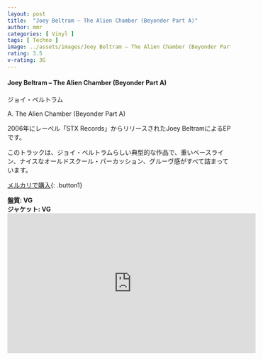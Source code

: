 ```yaml
---
layout: post
title:  "Joey Beltram – The Alien Chamber (Beyonder Part A)"
author: mmr
categories: [ Vinyl ]
tags: [ Techno ]
image: ../assets/images/Joey Beltram – The Alien Chamber (Beyonder Part A).jpg
rating: 3.5
v-rating: 3G
---
```


#### Joey Beltram – The Alien Chamber (Beyonder Part A)

ジョイ・ベルトラム

A. The Alien Chamber (Beyonder Part A)

2006年にレーベル「STX Records」からリリースされたJoey BeltramによるEPです。

このトラックは、ジョイ・ベルトラムらしい典型的な作品で、重いベースライン、ナイスなオールドスクール・パーカッション、グルーヴ感がすべて詰まっています。

[メルカリで購入](https://jp.mercari.com/item/m50569703435?afid=6142608987){: .button1}

<div class="mt-4 mb-4 d-flex align-items-center">
<strong class="mr-1">盤質: VG</strong>
</div>
<div class="mt-4 mb-4 d-flex align-items-center">
<strong class="mr-1">ジャケット: VG</strong>
</div>

<iframe width="560" height="315" src="https://www.youtube.com/embed/gCJ7iDAnqDY?si=87bARO3LhcZqzKK1" title="YouTube video player" frameborder="0" allow="accelerometer; autoplay; clipboard-write; encrypted-media; gyroscope; picture-in-picture; web-share" referrerpolicy="strict-origin-when-cross-origin" allowfullscreen></iframe>